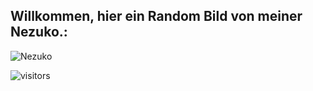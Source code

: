 </div><h2>Willkommen, hier ein Random Bild von meiner Nezuko.:</h2>
  
![Nezuko](https://anime.gdn/demon-slayer/random/nezuko?)

![visitors](https://visitor-badge.glitch.me/badge?page_id=MaximilianGT500.MaximilianGT500)
